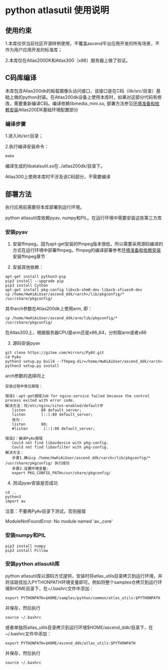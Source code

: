 # python atlasutil 使用说明

## 使用约束

1.本库仅供当前社区开源样例使用，不覆盖ascend平台应用开发的所有场景，不作为用户应用开发的标准库；

2.本库仅在Atlas200DK和Atlas300（x86）服务器上做了验证。

## C码库编译

本库包含Atlas200dk的板载摄像头访问接口，该接口是在C码（lib/src/目录）基础上做的python封装。在Atlas200dk设备上使用本库时，如果对这部分代码有修改，需要重新编译C码。编译依赖libmedia_mini.so, 部署方法参见[环境准备和依赖安装](../../../cplusplus/environment)Atlas200DK基础环境配置部分

### 编译步骤

1.进入lib/src目录；

2.执行编译安装命令：

```
make 
```

编译生成的libatalsutil.so在../atlas200dk/目录下。

Atlas300上使用本库时不涉及该C码部分，不需要编译

## 部署方法

执行应用前需要将本库部署到运行环境。

python atlasutil库依赖pyav, numpy和PIL。在运行环境中需要安装这些第三方库

### 安装pyav

1. 安装ffmpeg。因为apt-get安装的ffmpeg版本很低，所以需要采用源码编译的方式在运行环境中部署ffmpeg。ffmpeg的编译部署参考[环境准备和依赖安装](../../../cplusplus/environment)安装ffmpeg章节

2. 安装其他依赖：

```
apt-get install python3-pip
pip3 install --upgrade pip
pip3 install Cython
apt-get install pkg-config libxcb-shm0-dev libxcb-xfixes0-dev
cp /home/HwHiAiUser/ascend_ddk/<arch>/lib/pkgconfig/* /usr/share/pkgconfig/
```

其中arch参数在Atlas200dk上使用arm, 即：

`cp /home/HwHiAiUser/ascend_ddk/arm/lib/pkgconfig/* /usr/share/pkgconfig/`

在Atlas300上，根据服务器CPU是arm还是x86_64，分别取arm或者x86

3. 源码安装pyav

```
git clone https://gitee.com/mirrors/PyAV.git
cd PyAv
python3 setup.py build --ffmpeg-dir=/home/HwHiAiUser/ascend_ddk/<arch>
python3 setup.py install
```

arch参数的选择同上

```
安装过程中常见报错：

错误1：apt-get报错Job for nginx.service failed because the control process exited with error code.
解决方法：将/etc/nginx/sites-enabled/default中
   listen       80 default_server;
   listen       [::]:80 default_server;
   改为：
   listen       80;
   #listen       [::]:80 default_server;

错误2：编译PyAv报错
   Could not find libavdevice with pkg-config.
   Could not find libavfilter with pkg-config.
解决方法：
   步骤1.确认cp /home/HwHiAiUser/ascend_ddk/<arch>/lib/pkgconfig/* /usr/share/pkgconfig/ 执行成功
   步骤2.设置环境变量:
   export PKG_CONFIG_PATH=/usr/share/pkgconfig/
```

4. 测试pyav安装是否成功 

```
cd ..
python3
import av
```

 注意：不要再PyAv目录下测试，否则报错

 ModuleNotFoundError: No module named 'av._core'

###  安装numpy和PIL

```
pip3 install numpy
pip3 install Pillow
```

   ### 安装python atlasutil库

python atlasutil库以源码方式提供，安装时将atlas_utils目录拷贝到运行环境，并将该路径加入PYTHONPATH环境变量即可。例如将整个samples仓拷贝到运行环境$HOME目录下，在~/.bashrc文件中添加：

```
export PYTHONPATH=$HOME/samples/python/common/atlas_utils:$PYTHONPATH
```

并保存，然后执行

```
source ~/.bashrc
```

或者单独将atlas_utils目录拷贝到运行环境$HOME/ascend_ddk/目录下，在~/.bashrc文件中添加：

```
export PYTHONPATH=$HOME/ascend_ddk/atlas_utils:$PYTHONPATH
```

并保存，然后执行

```
source ~/.bashrc
```

